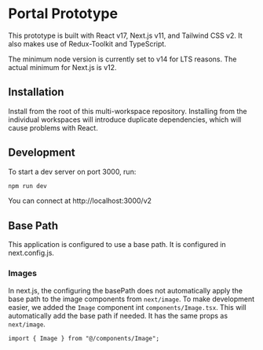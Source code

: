 # Portal Prototype

This prototype is built with React v17, Next.js v11, and Tailwind CSS v2. It also makes use of Redux-Toolkit and TypeScript.

The minimum node version is currently set to v14 for LTS reasons. The actual minimum for Next.js is v12.

## Installation

Install from the root of this multi-workspace repository. Installing from the individual workspaces will introduce duplicate
dependencies, which will cause problems with React.

## Development

To start a dev server on port 3000, run:

```bash
npm run dev
```

You can connect at http://localhost:3000/v2

## Base Path

This application is configured to use a base path. It is configured in next.config.js.

### Images

In next.js, the configuring the basePath does not automatically apply the base path to
the image components from `next/image`. To make development easier, we added the `Image`
component int `components/Image.tsx`. This will automatically add the base path if needed.
It has the same props as `next/image`.

```
import { Image } from "@/components/Image";
```
